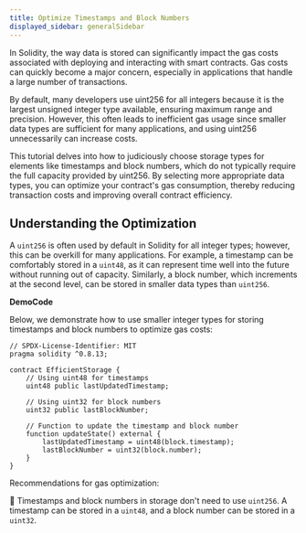 ```yaml
---
title: Optimize Timestamps and Block Numbers
displayed_sidebar: generalSidebar
---
```


In Solidity, the way data is stored can significantly impact the gas costs associated with deploying and interacting with smart contracts. Gas costs can quickly become a major concern, especially in applications that handle a large number of transactions.
 
By default, many developers use uint256 for all integers because it is the largest unsigned integer type available, ensuring maximum range and precision. However, this often leads to inefficient gas usage since smaller data types are sufficient for many applications, and using uint256 unnecessarily can increase costs.

This tutorial delves into how to judiciously choose storage types for elements like timestamps and block numbers, which do not typically require the full capacity provided by uint256. By selecting more appropriate data types, you can optimize your contract's gas consumption, thereby reducing transaction costs and improving overall contract efficiency.

## Understanding the Optimization

A `uint256` is often used by default in Solidity for all integer types; however, this can be overkill for many applications. For example, a timestamp can be comfortably stored in a `uint48`, as it can represent time well into the future without running out of capacity. Similarly, a block number, which increments at the second level, can be stored in smaller data types than `uint256`.

**DemoCode**

Below, we demonstrate how to use smaller integer types for storing timestamps and block numbers to optimize gas costs:

```solidity
// SPDX-License-Identifier: MIT
pragma solidity ^0.8.13;

contract EfficientStorage {
    // Using uint48 for timestamps
    uint48 public lastUpdatedTimestamp;

    // Using uint32 for block numbers
    uint32 public lastBlockNumber;

    // Function to update the timestamp and block number
    function updateState() external {
        lastUpdatedTimestamp = uint48(block.timestamp);
        lastBlockNumber = uint32(block.number);
    }
}
```

Recommendations for gas optimization:

🌟 Timestamps and block numbers in storage don't need to use `uint256`. A timestamp can be stored in a `uint48`, and a block number can be stored in a `uint32`.
